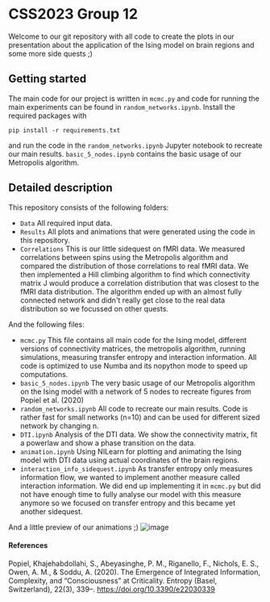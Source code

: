 # CSS2023 Group 12

Welcome to our git repository with all code to create the plots in our presentation about the application of the Ising model on brain regions and some more side quests ;)

## Getting started

The main code for our project is written in `mcmc.py` and code for running the main experiments can be found in `random_networks.ipynb`. Install the required packages with
```
pip install -r requirements.txt
```
and run the code in the `random_networks.ipynb` Jupyter notebook to recreate our main results. `basic_5_nodes.ipynb` contains the basic usage of our Metropolis algorithm.

## Detailed description

This repository consists of the following folders:
* `Data`
    All required input data.
* `Results`
    All plots and animations that were generated using the code in this repository.
* `Correlations`
    This is our little sidequest on fMRI data. We measured correlations between spins using the Metropolis algorithm and compared the distribution of those correlations to real fMRI data. We then implemented a Hill climbing algorithm to find which connectivity matrix J would produce a correlation distribution that was closest to the fMRI data distribution. The algorithm ended up with an almost fully connected network and didn't really get close to the real data distribution so we focussed on other quests.

And the following files:
* `mcmc.py`
    This file contains all main code for the Ising model, different versions of connectivity matrices, the metropolis algorithm, running simulations, measuring transfer entropy and interaction information. All code is optimized to use Numba and its nopython mode to speed up computations.
* `basic_5_nodes.ipynb`
    The very basic usage of our Metropolis algorithm on the Ising model with a network of 5 nodes to  recreate figures from Popiel et al. (2020)
* `random_networks.ipynb`
    All code to recreate our main results. Code is rather fast for small networks (n=10) and can be used for different sized network by changing n.
* `DTI.ipynb`
    Analysis of the DTI data. We show the connectivity matrix, fit a powerlaw and show a phase transition on the data.
* `animation.ipynb`
    Using NILearn for plotting and animating the Ising model with DTI data using actual coordinates of the brain regions.
* `interaction_info_sidequest.ipynb`
    As transfer entropy only measures information flow, we wanted to implement another measure called interaction information. We did end up implementing it in `mcmc.py` but did not have enough time to fully analyse our model with this measure anymore so we focused on transfer entropy and this became yet another sidequest.


And a little preview of our animations ;)
![image](Results/animation_T_more_than_tc.gif)

#### References
Popiel, Khajehabdollahi, S., Abeyasinghe, P. M., Riganello, F., Nichols, E. S., Owen, A. M., & Soddu, A. (2020). The Emergence of Integrated Information, Complexity, and “Consciousness” at Criticality. Entropy (Basel, Switzerland), 22(3), 339–. https://doi.org/10.3390/e22030339
